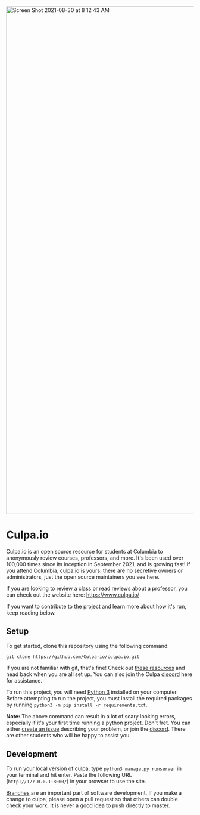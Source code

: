 <img width="1362" alt="Screen Shot 2021-08-30 at 8 12 43 AM" src="https://user-images.githubusercontent.com/22382740/131337168-55d5cb55-b174-4ec2-bf29-26d927187b92.png">

# Culpa.io

Culpa.io is an open source resource for students at Columbia to anonymously review courses, professors, and more. It's been used over 100,000 times since its inception in September 2021, and is growing fast! If you attend Columbia, culpa.io is yours: there are no secretive owners or administrators, just the open source maintainers you see here. 

If you are looking to review a class or read reviews about a professor, you can check out the website here: https://www.culpa.io/ 

If you want to contribute to the project and learn more about how it's run, keep reading below.

## Setup 

To get started, clone this repository using the following command: 

`git clone https://github.com/Culpa-io/culpa.io.git`

If you are not familiar with git, that's fine! Check out [these resources](https://docs.github.com/en/get-started) and head back when you are all set up. You can also join the Culpa [discord](https://discord.com/invite/adWZA6Qwq6) here for assistance.

To run this project, you will need [Python 3](https://www.python.org/downloads/) installed on your computer. Before attempting to run the project, you must install the required packages by running `python3 -m pip install -r requirements.txt`.

**Note:** The above command can result in a lot of scary looking errors, especially if it's your first time running a python project. Don't fret. You can either [create an issue](https://github.com/Culpa-io/culpa.io/issues/new) describing your problem, or join the [discord](https://discord.com/invite/adWZA6Qwq6). There are other students who will be happy to assist you.

## Development

To run your local version of culpa, type `python3 manage.py runserver` in your terminal and hit enter. Paste the following URL (`http://127.0.0.1:8000/`) in your browser to use the site.

[Branches](https://en.wikipedia.org/wiki/Branching_(version_control)) are an important part of software development. If you make a change to culpa, please open a pull request so that others can double check your work. It is never a good idea to push directly to master.
